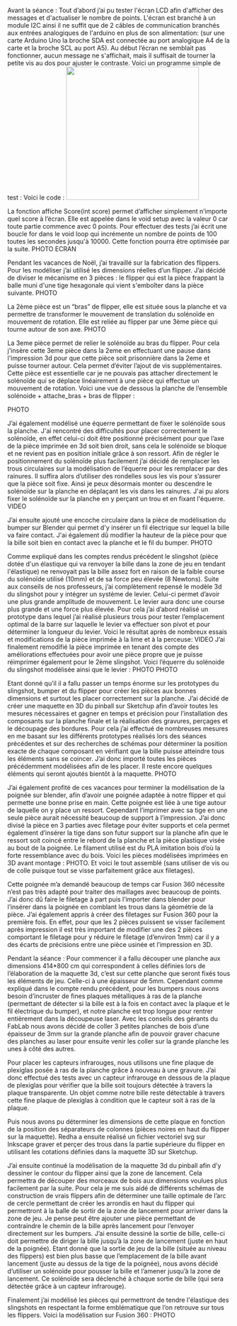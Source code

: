 Avant la séance : 
Tout d’abord j’ai pu tester l'écran LCD afin d'afficher des messages et d'actualiser le nombre de points. L'écran est branché à un module I2C ainsi il ne suffit que de 2 câbles de communication branchés aux entrées analogiques de l'arduino en plus de son alimentation: (sur une carte Arduino Uno la broche SDA est connectée au port analogique A4 de la carte et la broche SCL au port A5). Au début l’écran ne semblait pas fonctionner, aucun message ne s'affichait, mais il suffisait de tourner la petite vis au dos pour ajuster le contraste. Voici un programme simple de test :
Voici le code :
<img src="" width="300">

La fonction affiche Score(int score) permet d’afficher simplement n’importe quel score à l’écran. Elle est appelée dans le void setup avec la valeur 0 car toute partie commence avec 0 points. Pour effectuer des tests j’ai écrit une boucle for dans le void loop qui incrémente un nombre de points de 100 toutes les secondes jusqu'à 10000. Cette fonction pourra être optimisée par la suite.
PHOTO ECRAN


Pendant les vacances de Noël, j’ai travaillé sur la fabrication des flippers. Pour les modéliser j’ai utilisé les dimensions réelles d’un flipper. J’ai décidé de diviser le mécanisme en 3 pièces : le flipper qui est la pièce frappant la balle muni d'une tige hexagonale qui vient s'emboîter dans la pièce suivante. PHOTO

La 2ème pièce est un “bras” de flipper, elle est située sous la planche et va permettre de transformer le mouvement de translation du solénoïde en mouvement de rotation. Elle est reliée au flipper par une 3ème pièce qui tourne autour de son axe.
PHOTO

La 3eme pièce permet de relier le solénoïde au bras du flipper.
Pour cela j'insère cette 3eme pièce dans la 2eme en effectuant une pause dans l'impression 3d pour que cette pièce soit prisonnière dans la 2eme et puisse tourner autour.  Cela permet d’éviter l’ajout de vis supplémentaires. Cette pièce est essentielle car je ne pouvais pas attacher directement le solénoïde qui se déplace linéairement à une pièce qui effectue un mouvement de rotation.
Voici une vue de dessous la planche de l’ensemble solénoide + attache_bras + bras de flipper : 

PHOTO

J’ai également modélisé une équerre permettant de fixer le solénoïde sous la planche. J'ai rencontré des difficultés pour placer correctement le solénoïde, en effet celui-ci doit être positionné précisément pour que l’axe de la pièce imprimée en 3d soit bien droit, sans cela le solénoïde se bloque et ne revient pas en position initiale grâce à son ressort. Afin de régler le positionnement du solénoïde plus facilement j’ai décidé de remplacer les trous circulaires sur la modélisation de l’équerre pour les remplacer par des rainures. Il suffira alors d’utiliser des rondelles sous les vis pour s’assurer que la pièce soit fixe. Ainsi je peux désormais monter ou descendre le solénoïde sur la planche en déplaçant les vis dans les rainures. J'ai pu alors fixer le solénoïde sur la planche en y perçant un trou et en fixant l'équerre. 
VIDEO

J’ai ensuite ajouté une encoche circulaire dans la pièce de modélisation du bumper sur Blender qui permet d'y insérer un fil électrique sur lequel la bille va faire contact. J'ai également dû modifier la hauteur de la pièce pour que la bille soit bien en contact avec la planche et le fil du bumper. 
PHOTO


Comme expliqué dans les comptes rendus précédent le slingshot (pièce dotée d'un élastique qui va renvoyer la bille dans la zone de jeu en tendant l'élastique)  ne renvoyait pas la bille assez fort en raison de la faible course du solénoïde utilisé (10mm) et de sa force peu élevée (8 Newtons). 
Suite aux conseils de nos professeurs, j’ai complètement repensé le modèle 3d du slingshot pour y intégrer un système de levier. Celui-ci permet d’avoir une plus grande amplitude de mouvement. Le levier aura donc une course plus grande et une force plus élevée. Pour cela j’ai d’abord réalisé un prototype dans lequel j’ai réalisé plusieurs trous pour tester l’emplacement optimal de la barre sur laquelle le levier va effectuer son pivot et pour déterminer la longueur du levier. Voici le résultat après de nombreux essais et modifications de la pièce imprimée à la lime et à la perceuse:
VIDEO
J’ai finalement remodifié la pièce imprimée en tenant des compte des améliorations effectuées pour avoir une pièce propre que je puisse réimprimer également pour le 2ème slingshot. Voici l’équerre du solénoide du slingshot modélisée ainsi que le levier :
PHOTO
PHOTO

Etant donné qu’il il a fallu passer un temps énorme sur les prototypes du slingshot, bumper et du flipper pour créer les pièces aux bonnes dimensions et surtout les placer correctement sur la planche. J’ai décidé de créer une maquette en 3D du pinball sur Sketchup afin d’avoir toutes les mesures nécessaires et gagner en temps et précision pour l’installation des composants sur la planche finale et la réalisation des gravures, perçages et le découpage des bordures. Pour cela j’ai effectué de nombreuses mesures en me basant sur les différents prototypes réalisés lors des séances précédentes et sur des recherches de schémas pour déterminer la position exacte de chaque composant en vérifiant que la bille puisse atteindre tous les éléments sans se coincer. J’ai donc importé toutes les pièces précédemment modélisées afin de les placer. Il reste encore quelques éléments qui seront ajoutés bientôt à la maquette. PHOTO

J’ai également profité de ces vacances pour terminer la modélisation de la poignée sur blender, afin d’avoir une poignée adaptée à notre flipper et qui permette une bonne prise en main.  Cette poignée est liée à une tige autour de laquelle on y place un ressort. Cependant l’imprimer avec sa tige en une seule pièce aurait nécessité beaucoup de support à l’impression. J’ai donc divisé la pièce en 3 parties avec filetage pour éviter supports et cela permet également d’insérer la tige dans son futur support sur la planche afin que le ressort soit coincé entre le rebord de la planche et la pièce plastique visée au bout de la poignée. Le filament utilisé est du PLA imitation bois d’où la forte ressemblance avec du bois. Voici les pièces modélisées imprimées en 3D avant montage : PHOTO. 
Et voici le tout assemblé (sans utiliser de vis ou de colle puisque tout se visse parfaitement grâce aux filetages).

Cette poignée m’a demandé beaucoup de temps car Fusion 360 nécessite n’est pas très adapté pour traiter des maillages avec beaucoup de points. J’ai donc dû faire le filetage à part puis l’importer dans blender pour l’insérer dans la poignée en comblant les trous dans la géométrie de la pièce. J’ai également appris à créer des filetages sur Fusion 360 pour la première fois. En effet, pour que les 2 pièces puissent se visser facilement après impression il est très important de modifier une des 2 pièces comportant le filetage pour y réduire le filetage (d’environ 1mm) car il y a des écarts de précisions entre une pièce usinée et l’impression en 3D.

Pendant la séance :
Pour commencer il a fallu découper une planche aux dimensions 414*800 cm qui correspondent à celles définies lors de l’élaboration de la maquette 3d, c’est sur cette planche que seront fixés tous les éléments de jeu. Celle-ci à une épaisseur de 5mm. Cependant comme expliqué dans le compte rendu précédent, pour les bumpers nous avons besoin d’incruster de fines plaques métalliques à ras de la planche (permettant de détecter si la bille est à la fois en contact avec la plaque et le fil électrique du bumper), et notre planche est trop longue pour rentrer entièrement dans la découpeuse laser. Avec les conseils des gérants du FabLab nous avons décidé de coller 3 petites planches de bois d’une épaisseur de 3mm sur la grande planche afin de pouvoir graver chacune des planches au laser pour ensuite venir les coller sur la grande planche les unes à côté des autres.


Pour placer les capteurs infrarouges, nous utilisons une fine plaque de plexiglas posée à ras de la planche grâce à nouveau à une gravure. J’ai donc effectué des tests avec un capteur infrarouge en dessous de la plaque de plexiglas pour vérifier que la bille soit toujours détectée à travers la plaque transparente. Un objet comme notre bille reste détectable à travers cette fine plaque de plexiglas à condition que le capteur soit à ras de la plaque.

Puis nous avons pu déterminer les dimensions de cette plaque en fonction de la position des séparateurs de colonnes (pièces noires en haut du flipper sur la maquette).
Redha a ensuite réalisé un fichier vectoriel svg sur Inkscape graver et perçer des trous dans la partie supérieure du flipper en utilisant les cotations définies dans la maquette 3D sur Sketchup.

J’ai ensuite continué la modélisation de la maquette 3d du  pinball afin d’y dessiner le contour du flipper ainsi que la zone de lancement. Cela permettra de découper des morceaux de bois aux dimensions voulues plus facilement par la suite.
Pour cela je me suis aidé de différents schémas de construction de vrais flippers afin de déterminer une taille optimale de l’arc de cercle permettant de créer les arrondis en haut du flipper qui permettront à la balle de sortir de la zone de lancement pour arriver dans la zone de jeu. Je pense peut être ajouter une pièce permettant de contraindre le chemin de la bille après lancement pour l’envoyer directement sur les bumpers.
J’ai ensuite dessiné la sortie de bille, celle-ci doit permettre de diriger la bille jusqu’à la zone de lancement (juste en haut de la poignée). Etant donné que la sortie de jeu de la bille (située au niveau des flippers) est bien plus basse que l’emplacement de la bille avant lancement (juste au dessus de la tige de la poignée), nous avons décidé d’utiliser un solénoïde pour pousser la bille et l’amener jusqu’à la zone de lancement. Ce solénoïde sera déclenché à chaque sortie de bille (qui sera détectée grâce à un capteur infrarouge).

Finalement j’ai modélisé les pièces qui permettront de tendre l'élastique des slingshots en respectant la forme emblématique que l’on retrouve sur tous les flippers. Voici la modélisation sur Fusion 360 : PHOTO
